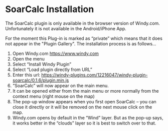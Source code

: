 # SoarCalc Installation

The SoarCalc plugin is only available in the browser version of Windy.com.  Unfortunately it is not available in the Android/iPhone App.

For the moment this Plug-in is marked as “private” which means that it does not appear in the "Plugin Gallery".  The installation process is as follows...

1. Open Windy.com https://www.windy.com
2. Open the menu
3. Select “Install Windy Plugin”
4. Select “Load plugin directly from URL”
5. Enter this url: https://windy-plugins.com/12216047/windy-plugin-soarcalc/0.1.6/plugin.min.js
6. “SoarCalc” will now appear on the main menu.
7. It can be opened either from the main menu or more normally from the context menu (right
mouse on the map)
8. The pop-up window appears when you first open SoarCalc – you can close it directly or it
will be removed on the next mouse click on the map.
9. Windy.com opens by default in the “Wind” layer. But as the pop-up says, it works better in the
“clouds” layer so it is best to switch over to that.
